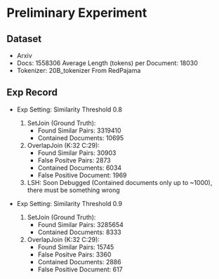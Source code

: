 # Preliminary Experiment

## Dataset
- Arxiv
- Docs: 1558306 Average Length (tokens) per Document: 18030
- Tokenizer: 20B_tokenizer From RedPajama

## Exp Record
- Exp Setting: Similarity Threshold 0.8
    1. SetJoin (Ground Truth): 
        - Found Similar Pairs: 3319410 
        - Contained Documents: 10695 
    2. OverlapJoin (K:32 C:29): 
        - Found Similar Pairs: 30903  
        - False Positve Pairs: 2873  
        - Contained Documents: 6034 
        - False Positive Document: 1969
    3. LSH: Soon Debugged (Contained documents only up to ~1000), there must be something wrong

- Exp Setting: Similarity Threshold 0.9
    1. SetJoin (Ground Truth): 
        - Found Similar Pairs: 3285654 
        - Contained Documents: 8333  
    2. OverlapJoin (K:32 C:29): 
        - Found Similar Pairs: 15745  
        - False Positve Pairs: 3360   
        - Contained Documents: 2886 
        - False Positive Document: 617 
    
